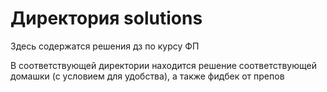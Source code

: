 # Директория solutions

Здесь содержатся решения дз по курсу ФП

В соответствующей директории находится решение соответствующей домашки (с условием для удобства), а также фидбек от препов

